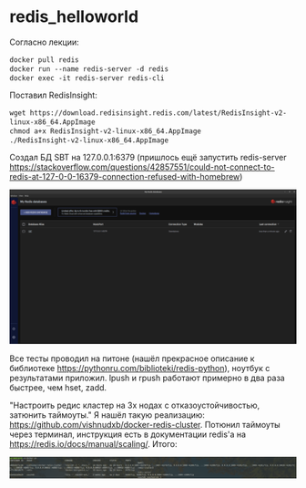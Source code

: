# redis_helloworld

Согласно лекции:

```
docker pull redis
docker run --name redis-server -d redis
docker exec -it redis-server redis-cli
```

Поставил RedisInsight:

```
wget https://download.redisinsight.redis.com/latest/RedisInsight-v2-linux-x86_64.AppImage
chmod a+x RedisInsight-v2-linux-x86_64.AppImage
./RedisInsight-v2-linux-x86_64.AppImage
```

Создал БД SBT на 127.0.0.1:6379 (пришлось ещё запустить redis-server https://stackoverflow.com/questions/42857551/could-not-connect-to-redis-at-127-0-0-16379-connection-refused-with-homebrew)

![RedisInsight](1.png)

Все тесты проводил на питоне (нашёл прекрасное описание к библиотеке https://pythonru.com/biblioteki/redis-python), ноутбук с результатами приложил. lpush и rpush работают примерно в два раза быстрее, чем hset, zadd.

"Настроить редис кластер на 3х нодах с отказоустойчивостью, затюнить таймоуты." Я нашёл такую реализацию: https://github.com/vishnudxb/docker-redis-cluster. Потюнил таймоуты через терминал, инструкция есть в документации redis'а на https://redis.io/docs/manual/scaling/.
Итого:

![](2.png)
